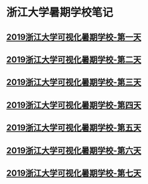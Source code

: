 # 浙江大学暑期学校笔记
## [2019浙江大学可视化暑期学校-第一天](/first_day_file/first_day_notes.md)
## [2019浙江大学可视化暑期学校-第二天](/second_day_file/second_day_notes.md)
## [2019浙江大学可视化暑期学校-第三天](/third_day_files/third_day_files.md)
## [2019浙江大学可视化暑期学校-第四天](/fourth_day_files/fourth_day_notes.md)
## [2019浙江大学可视化暑期学校-第五天](/fifth_day_files/fifth_day_notes.md)
## [2019浙江大学可视化暑期学校-第六天](/six_day_files/sixth_day_notes.md)
## [2019浙江大学可视化暑期学校-第七天](/seven_day_files/seventh_day_notes.md)
 
